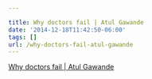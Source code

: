 ```yaml
---

title: Why doctors fail | Atul Gawande
date: '2014-12-18T11:42:50-06:00'
tags: []
url: /why-doctors-fail-atul-gawande
---
```

<a href="http://www.theguardian.com/news/2014/dec/02/-sp-why-doctors-fail-reith-lecture-atul-gawande">Why doctors fail | Atul Gawande</a><br/>
